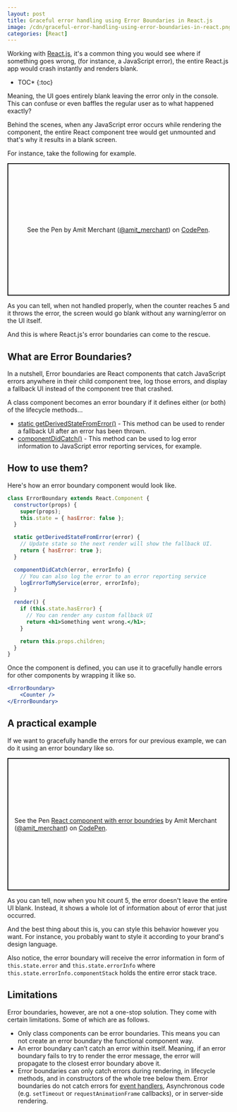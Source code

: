 ```yaml
---
layout: post
title: Graceful error handling using Error Boundaries in React.js
image: /cdn/graceful-error-handling-using-error-boundaries-in-react.png
categories: [React]
---
```


Working with [React.js](https://reactjs.org/), it's a common thing you would see where if something goes wrong, (for instance, a JavaScript error), the entire React.js app would crash instantly and renders blank.

* TOC*
{:toc}

Meaning, the UI goes entirely blank leaving the error only in the console. This can confuse or even baffles the regular user as to what happened exactly?

Behind the scenes, when any JavaScript error occurs while rendering the component, the entire React component tree would get unmounted and that's why it results in a blank screen.

For instance, take the following for example.

<p class="codepen" data-height="300" data-theme-id="dark" data-default-tab="html,result" data-slug-hash="jOwwbmo" data-user="amit_merchant" style="height: 300px; box-sizing: border-box; display: flex; align-items: center; justify-content: center; border: 2px solid; margin: 1em 0; padding: 1em;">
  <span>See the Pen <a href="https://codepen.io/amit_merchant/pen/jOwwbmo">
  </a> by Amit Merchant (<a href="https://codepen.io/amit_merchant">@amit_merchant</a>)
  on <a href="https://codepen.io">CodePen</a>.</span>
</p>
<script async src="https://cpwebassets.codepen.io/assets/embed/ei.js"></script>

As you can tell, when not handled properly, when the counter reaches 5 and it throws the error, the screen would go blank without any warning/error on the UI itself.

And this is where React.js's error boundaries can come to the rescue.

## What are Error Boundaries?

In a nutshell, Error boundaries are React components that catch JavaScript errors anywhere in their child component tree, log those errors, and display a fallback UI instead of the component tree that crashed.

A class component becomes an error boundary if it defines either (or both) of the lifecycle methods...

- [static getDerivedStateFromError()](https://reactjs.org/docs/react-component.html#static-getderivedstatefromerror) - This method can be used to render a fallback UI after an error has been thrown.
- [componentDidCatch()](https://reactjs.org/docs/react-component.html#componentdidcatch) - This method can be used to log error information to JavaScript error reporting services, for example.

## How to use them?

Here's how an error boundary component would look like.

```jsx
class ErrorBoundary extends React.Component {
  constructor(props) {
    super(props);
    this.state = { hasError: false };
  }

  static getDerivedStateFromError(error) {
    // Update state so the next render will show the fallback UI.
    return { hasError: true };
  }

  componentDidCatch(error, errorInfo) {
    // You can also log the error to an error reporting service
    logErrorToMyService(error, errorInfo);
  }

  render() {
    if (this.state.hasError) {
      // You can render any custom fallback UI
      return <h1>Something went wrong.</h1>;
    }

    return this.props.children; 
  }
}
```

Once the component is defined, you can use it to gracefully handle errors for other components by wrapping it like so.

```jsx
<ErrorBoundary>
    <Counter />
</ErrorBoundary>
```

## A practical example

If we want to gracefully handle the errors for our previous example, we can do it using an error boundary like so.

<p class="codepen" data-height="300" data-theme-id="dark" data-default-tab="html,result" data-slug-hash="powwjLo" data-user="amit_merchant" style="height: 300px; box-sizing: border-box; display: flex; align-items: center; justify-content: center; border: 2px solid; margin: 1em 0; padding: 1em;">
  <span>See the Pen <a href="https://codepen.io/amit_merchant/pen/powwjLo">
  React component with error boundries</a> by Amit Merchant (<a href="https://codepen.io/amit_merchant">@amit_merchant</a>)
  on <a href="https://codepen.io">CodePen</a>.</span>
</p>
<script async src="https://cpwebassets.codepen.io/assets/embed/ei.js"></script>

As you can tell, now when you hit count 5, the error doesn't leave the entire UI blank. Instead, it shows a whole lot of information about of error that just occurred. 

And the best thing about this is, you can style this behavior however you want. For instance, you probably want to style it according to your brand's design language.

Also notice, the error boundary will receive the error information in form of `this.state.error` and `this.state.errorInfo` where `this.state.errorInfo.componentStack` holds the entire error stack trace.

## Limitations

Error boundaries, however, are not a one-stop solution. They come with certain limitations. Some of which are as follows.

- Only class components can be error boundaries. This means you can not create an error boundary the functional component way.
- An error boundary can’t catch an error within itself. Meaning, if an error boundary fails to try to render the error message, the error will propagate to the closest error boundary above it.
- Error boundaries can only catch errors during rendering, in lifecycle methods, and in constructors of the whole tree below them. Error boundaries do not catch errors for [event handlers](https://reactjs.org/docs/error-boundaries.html#how-about-event-handlers), Asynchronous code (e.g. `setTimeout` or `requestAnimationFrame` callbacks), or in server-side rendering.